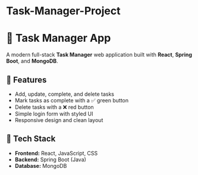 # Task-Manager-Project

# 📝 Task Manager App

A modern full-stack **Task Manager** web application built with **React**, **Spring Boot**, and **MongoDB**.

## 🚀 Features

- Add, update, complete, and delete tasks  
- Mark tasks as complete with a ✅ green button  
- Delete tasks with a ❌ red button  
- Simple login form with styled UI  
- Responsive design and clean layout

## 🧱 Tech Stack

- **Frontend:** React, JavaScript, CSS  
- **Backend:** Spring Boot (Java)  
- **Database:** MongoDB
